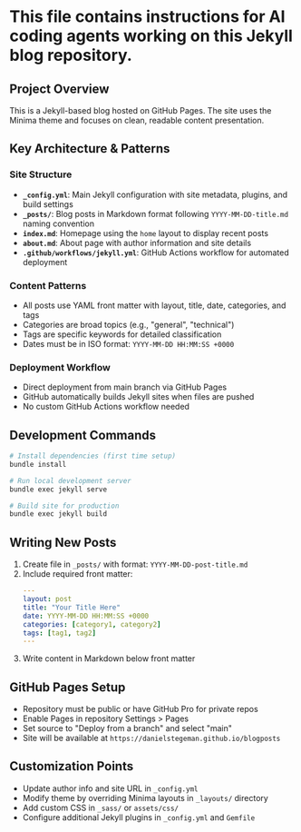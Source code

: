 # This file contains instructions for AI coding agents working on this Jekyll blog repository.

## Project Overview
This is a Jekyll-based blog hosted on GitHub Pages. The site uses the Minima theme and focuses on clean, readable content presentation.

## Key Architecture & Patterns

### Site Structure
- **`_config.yml`**: Main Jekyll configuration with site metadata, plugins, and build settings
- **`_posts/`**: Blog posts in Markdown format following `YYYY-MM-DD-title.md` naming convention
- **`index.md`**: Homepage using the `home` layout to display recent posts
- **`about.md`**: About page with author information and site details
- **`.github/workflows/jekyll.yml`**: GitHub Actions workflow for automated deployment

### Content Patterns
- All posts use YAML front matter with layout, title, date, categories, and tags
- Categories are broad topics (e.g., "general", "technical")
- Tags are specific keywords for detailed classification
- Dates must be in ISO format: `YYYY-MM-DD HH:MM:SS +0000`

### Deployment Workflow
- Direct deployment from main branch via GitHub Pages
- GitHub automatically builds Jekyll sites when files are pushed
- No custom GitHub Actions workflow needed

## Development Commands

```bash
# Install dependencies (first time setup)
bundle install

# Run local development server
bundle exec jekyll serve

# Build site for production
bundle exec jekyll build
```

## Writing New Posts
1. Create file in `_posts/` with format: `YYYY-MM-DD-post-title.md`
2. Include required front matter:
   ```yaml
   ---
   layout: post
   title: "Your Title Here"
   date: YYYY-MM-DD HH:MM:SS +0000
   categories: [category1, category2]
   tags: [tag1, tag2]
   ---
   ```
3. Write content in Markdown below front matter

## GitHub Pages Setup
- Repository must be public or have GitHub Pro for private repos
- Enable Pages in repository Settings > Pages
- Set source to "Deploy from a branch" and select "main"
- Site will be available at `https://danielstegeman.github.io/blogposts`

## Customization Points
- Update author info and site URL in `_config.yml`
- Modify theme by overriding Minima layouts in `_layouts/` directory
- Add custom CSS in `_sass/` or `assets/css/`
- Configure additional Jekyll plugins in `_config.yml` and `Gemfile`